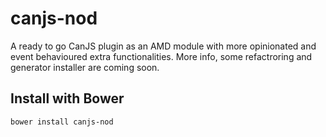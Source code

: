 canjs-nod
=========

A ready to go CanJS plugin as an AMD module with more opinionated and event behavioured extra functionalities.
More info, some refactroring and generator installer are coming soon.

## Install with Bower
```bash
bower install canjs-nod
```
